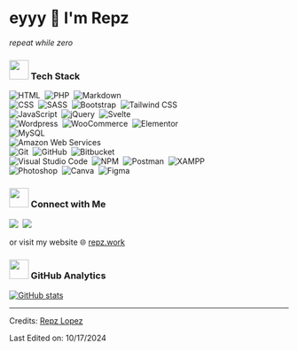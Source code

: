 # eyyy 🤙 I'm Repz

*repeat while zero*
<br>

### <img src="https://media2.giphy.com/media/QssGEmpkyEOhBCb7e1/giphy.gif?cid=ecf05e47a0n3gi1bfqntqmob8g9aid1oyj2wr3ds3mg700bl&rid=giphy.gif" width ="35"> Tech Stack

![HTML](https://img.shields.io/badge/-HTML-05122A?style=flat&logo=HTML5)&nbsp;
![PHP](https://img.shields.io/badge/-PHP-05122A?style=flat&logo=php)&nbsp;
![Markdown](https://img.shields.io/badge/-Markdown-05122A?style=flat&logo=markdown)\
![CSS](https://img.shields.io/badge/-CSS-05122A?style=flat&logo=CSS3)&nbsp;
![SASS](https://img.shields.io/badge/-SASS-05122A?style=flat&logo=SASS)&nbsp;
![Bootstrap](https://img.shields.io/badge/-Bootstrap-05122A?style=flat&logo=bootstrap)&nbsp;
![Tailwind CSS](https://img.shields.io/badge/-Tailwind_CSS-05122A?style=flat&logo=tailwindcss)\
![JavaScript](https://img.shields.io/badge/-JavaScript-05122A?style=flat&logo=javascript)&nbsp;
![jQuery](https://img.shields.io/badge/-jQuery-05122A?style=flat&logo=jquery)&nbsp;
![Svelte](https://img.shields.io/badge/-Svelte-05122A?style=flat&logo=Svelte)\
![Wordpress](https://img.shields.io/badge/-Wordpress-05122A?style=flat&logo=wordpress)&nbsp;
![WooCommerce](https://img.shields.io/badge/-WooCommerce-05122A?style=flat&logo=woocommerce)&nbsp;
![Elementor](https://img.shields.io/badge/-Elementor-05122A?style=flat&logo=elementor)\
![MySQL](https://img.shields.io/badge/-MySQL-05122A?style=flat&logo=mysql)\
![Amazon Web Services](https://img.shields.io/badge/-Amazon_Web_Services-05122A?style=flat&logo=amazonwebservices)\
![Git](https://img.shields.io/badge/-Git-05122A?style=flat&logo=git)&nbsp;
![GitHub](https://img.shields.io/badge/-GitHub-05122A?style=flat&logo=github)&nbsp;
![Bitbucket](https://img.shields.io/badge/-Bitbucket-05122A?style=flat&logo=bitbucket)\
![Visual Studio Code](https://img.shields.io/badge/-Visual%20Studio%20Code-05122A?style=flat&logo=visual-studio-code)&nbsp;
![NPM](https://img.shields.io/badge/-NPM-05122A?style=flat&logo=npm)&nbsp;
![Postman](https://img.shields.io/badge/-Postman-05122A?style=flat&logo=postman)&nbsp;
![XAMPP](https://img.shields.io/badge/-XAMPP-05122A?style=flat&logo=xampp)\
![Photoshop](https://img.shields.io/badge/-Photoshop-05122A?style=flat&logo=adobe-photoshop)&nbsp;
![Canva](https://img.shields.io/badge/-Canva-05122A?style=flat&logo=canva)&nbsp;
![Figma](https://img.shields.io/badge/-Figma-05122A?style=flat&logo=figma)&nbsp;

### <img src='https://raw.githubusercontent.com/ShahriarShafin/ShahriarShafin/main/Assets/handshake.gif' width="35"> Connect with Me

<p>
<a href="https://linkedin.com/in/repzlopez"><img src="https://img.shields.io/badge/-@repzlopez-0077B5?style=flat&logo=Linkedin&logoColor=white"/></a>&nbsp;
<a href="https://facebook.com/repzlopez"><img src="https://img.shields.io/badge/-@repzlopez-1877F2?style=flat&logo=Facebook&logoColor=white"/></a>&nbsp;
						 
or visit my website 🌐 [repz.work](https://www.repz.work)

</p>

### <img src="https://media.giphy.com/media/iY8CRBdQXODJSCERIr/giphy.gif" width="35"> GitHub Analytics

[![GitHub stats](https://github-readme-stats.vercel.app/api?username=repzlopez&show_icons=true&theme=algolia&include_all_commits=true&count_private=true)](https://github-readme-stats.vercel.app/api?username=repzlopez&show_icons=true&theme=algolia&include_all_commits=true&count_private=true)

---

Credits: [Repz Lopez](https://github.com/repzlopez)

Last Edited on: 10/17/2024
